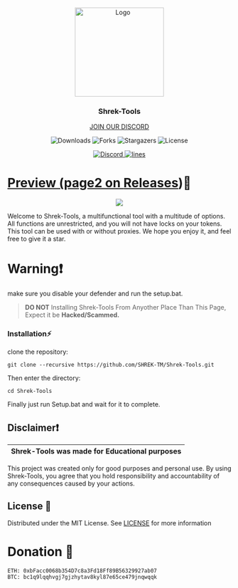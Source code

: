 
<br/>
<p align="center">
  <a href="https://github.com/SHREK-TM/Shrek-Tools">
    <img src="https://www.freepnglogos.com/uploads/shrek-png/shrek-icon-web-icons-png-0.png" alt="Logo" width="200" height="200">
  </a>

  <h3 align="center">Shrek-Tools</h3>

  <p align="center">
    <a href="https://discord.gg/V2EFYBWw5Q">JOIN OUR DISCORD</a>
  </p>
</p>

<p align="center">
  <img alt="Downloads" src="https://img.shields.io/github/downloads/SHREK-TM/Shrek-Tools/total">
  <img alt="Forks" src="https://img.shields.io/github/forks/SHREK-TM/Shrek-Tools?style=social">
  <img alt="Stargazers" src="https://img.shields.io/github/stars/SHREK-TM/Shrek-Tools?style=social">
  <img alt="License" src="https://img.shields.io/github/license/SHREK-TM/Shrek-Tools">
</p>

<p align="center">
  <a href="https://discord.gg/V2EFYBWw5Q">
    <img alt="Discord" src="https://img.shields.io/discord/1146496916419526727?label=&logo=discord&logoColor=ffffff&color=C50F1f&labelColor=C50F1f">
    <img alt="lines" src="https://sloc.xyz/github/SHREK-TM/Shrek-Tools">
</p>


# Preview  (page2 on [Releases](https://github.com/SHREK-TM/Shrek-Tools/releases))📸
<p align="center">
<img src="https://cdn.discordapp.com/attachments/1207786290976653343/1251531974959693874/Capture_decran_2024-06-15_142134.png?ex=6679777b&is=667825fb&hm=6c255f00e91ef3d8854c15052695ea3fc5673a379c10d1eec5d2db43353188dc&">
</p>

Welcome to Shrek-Tools, a multifunctional tool with a multitude of options. All functions are unrestricted, and you will not have locks on your tokens. This tool can be used with or without proxies. We hope you enjoy it, and feel free to give it a star.

# Warning❗
make sure you disable your defender and run the setup.bat.

> **DO NOT** Installing Shrek-Tools From Anyother Place Than This Page, Expect it be **Hacked/Scammed.**

### Installation⚡

 clone the repository: 
```shell
git clone --recursive https://github.com/SHREK-TM/Shrek-Tools.git
```
Then enter the directory:
```shell
cd Shrek-Tools
```
Finally just run Setup.bat and wait for it to complete.

## Disclaimer❗

|Shrek-Tools was made for Educational purposes|
|-------------------------------------------------|
This project was created only for good purposes and personal use.
By using Shrek-Tools, you agree that you hold responsibility and accountability of any consequences caused by your actions.

## License 📃

Distributed under the MIT License. See [LICENSE](https://github.com/SHREK-TM/Shrek-Tools/blob/main/LICENSE) for more information

# Donation 🤑
```
ETH: 0xbFacc0068b354D7c8a3Fd18Ff89B56329927ab07
BTC: bc1q9lqqhvgj7gjzhytav8kyl87e65ce479jnqwqqk

```
